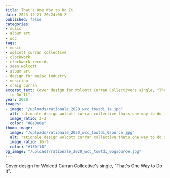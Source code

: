 ```yaml
---
title: That's One Way to Do It
date: 2023-12-21 20:24:00 Z
published: false
categories:
- music
- album art
- wcc
tags:
- music
- wolcott curran collective
- clockwork
- clockwork records
- sean wolcott
- album art
- design for muisc industry
- musician
- craig curran
excerpt_text: Cover design for Wolcott Curran Collective's single, "That's One Way
  to Do It".
year: 2020
images:
- image: "/uploads/rationale_2020_wcc_towtdi_1a.jpg"
  alt: rationale design wolcott curran collective thats one way to do it
  image_ratio: 3-2
  color: "#8e8e8e"
thumb_image:
  image: "/uploads/rationale_2020_wcc_towtdi_0source.jpg"
  alt: rationale design wolcott curran collective thats one way to do it
  image_ratio: 16-9
  color: "#130f14"
og_image: "/uploads/rationale_2020_wcc_towtdi_0ogsource.jpg"
---
```


Cover design for Wolcott Curran Collective's single, "That's One Way to Do It".